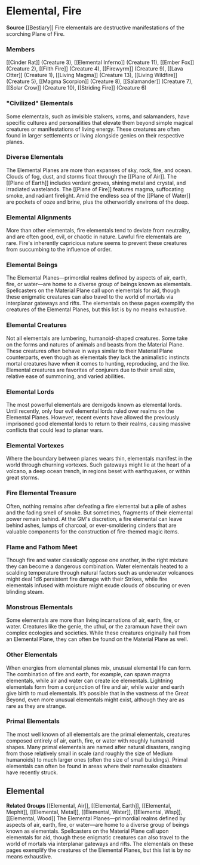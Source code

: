 ﻿---
creature_family: Elemental, Fire
id: '43'
name: Elemental, Fire
rarity: Common
source: '[[DATABASE/source/Bestiary|Bestiary]]'
trait: null
type: Creature Family

---
# Elemental, Fire

**Source** [[Bestiary]]
Fire elementals are destructive manifestations of the scorching Plane of Fire.

### Members

[[Cinder Rat]] (Creature 3), [[Elemental Inferno]] (Creature 11), [[Ember Fox]] (Creature 2), [[Filth Fire]] (Creature 4), [[Firewyrm]] (Creature 9), [[Lava Otter]] (Creature 1), [[Living Magma]] (Creature 13), [[Living Wildfire]] (Creature 5), [[Magma Scorpion]] (Creature 8), [[Salamander]] (Creature 7), [[Solar Crow]] (Creature 10), [[Striding Fire]] (Creature 6)

###  "Civilized" Elementals

Some elementals, such as invisible stalkers, xorns, and salamanders, have specific cultures and personalities that elevate them beyond simple magical creatures or manifestations of living energy. These creatures are often found in larger settlements or living alongside genies on their respective planes.

###  Diverse Elementals

The Elemental Planes are more than expanses of sky, rock, fire, and ocean. Clouds of fog, dust, and storms float through the [[Plane of Air]]. The [[Plane of Earth]] includes verdant groves, shining metal and crystal, and irradiated wastelands. The [[Plane of Fire]] features magma, suffocating smoke, and radiant firelight. Amid the endless sea of the [[Plane of Water]] are pockets of ooze and brine, plus the otherworldly environs of the deep.

###  Elemental Alignments

More than other elementals, fire elementals tend to deviate from neutrality, and are often good, evil, or chaotic in nature. Lawful fire elementals are rare. Fire's inherently capricious nature seems to prevent these creatures from succumbing to the influence of order.

###  Elemental Beings

The Elemental Planes—primordial realms defined by aspects of air, earth, fire, or water—are home to a diverse group of beings known as elementals. Spellcasters on the Material Plane call upon elementals for aid, though these enigmatic creatures can also travel to the world of mortals via interplanar gateways and rifts. The elementals on these pages exemplify the creatures of the Elemental Planes, but this list is by no means exhaustive.

###  Elemental Creatures

Not all elementals are lumbering, humanoid-shaped creatures. Some take on the forms and natures of animals and beasts from the Material Plane. These creatures often behave in ways similar to their Material Plane counterparts, even though as elementals they lack the animalistic instincts mortal creatures have when it comes to hunting, reproducing, and the like. Elemental creatures are favorites of conjurers due to their small size, relative ease of summoning, and varied abilities.

###  Elemental Lords

The most powerful elementals are demigods known as elemental lords. Until recently, only four evil elemental lords ruled over realms on the Elemental Planes. However, recent events have allowed the previously imprisoned good elemental lords to return to their realms, causing massive conflicts that could lead to planar wars.

###  Elemental Vortexes

Where the boundary between planes wears thin, elementals manifest in the world through churning vortexes. Such gateways might lie at the heart of a volcano, a deep ocean trench, in regions beset with earthquakes, or within great storms.

###  Fire Elemental Treasure

Often, nothing remains after defeating a fire elemental but a pile of ashes and the fading smell of smoke. But sometimes, fragments of their elemental power remain behind. At the GM's discretion, a fire elemental can leave behind ashes, lumps of charcoal, or ever-smoldering cinders that are valuable components for the construction of fire-themed magic items.

###  Flame and Fathom Meet

Though fire and water classically oppose one another, in the right mixture they can become a dangerous combination. Water elementals heated to a scalding temperature through natural factors such as underwater volcanoes might deal 1d6 persistent fire damage with their Strikes, while fire elementals infused with moisture might exude clouds of obscuring or even blinding steam.

###  Monstrous Elementals

Some elementals are more than living incarnations of air, earth, fire, or water. Creatures like the genie, the uthul, or the zaramuun have their own complex ecologies and societies. While these creatures originally hail from an Elemental Plane, they can often be found on the Material Plane as well.

###  Other Elementals

When energies from elemental planes mix, unusual elemental life can form. The combination of fire and earth, for example, can spawn magma elementals, while air and water can create ice elementals. Lightning elementals form from a conjunction of fire and air, while water and earth give birth to mud elementals. It’s possible that in the vastness of the Great Beyond, even more unusual elementals might exist, although they are as rare as they are strange.

###  Primal Elementals

The most well known of all elementals are the primal elementals, creatures composed entirely of air, earth, fire, or water with roughly humanoid shapes. Many primal elementals are named after natural disasters, ranging from those relatively small in scale (and roughly the size of Medium humanoids) to much larger ones (often the size of small buildings). Primal elementals can often be found in areas where their namesake disasters have recently struck.

## Elemental

**Related Groups** [[Elemental, Air]], [[Elemental, Earth]], [[Elemental, Mephit]], [[Elemental, Metal]], [[Elemental, Water]], [[Elemental, Wisp]], [[Elemental, Wood]]
The Elemental Planes—primordial realms defined by aspects of air, earth, fire, or water—are home to a diverse group of beings known as elementals. Spellcasters on the Material Plane call upon elementals for aid, though these enigmatic creatures can also travel to the world of mortals via interplanar gateways and rifts. The elementals on these pages exemplify the creatures of the Elemental Planes, but this list is by no means exhaustive.